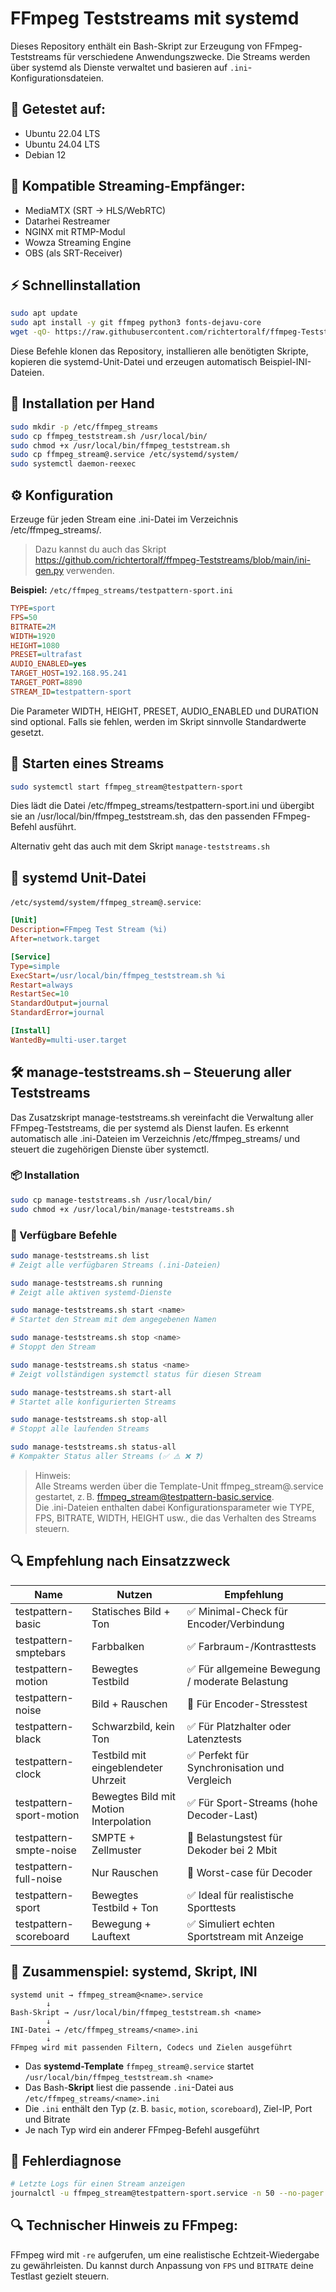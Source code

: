 # FFmpeg Teststreams mit systemd

Dieses Repository enthält ein Bash-Skript zur Erzeugung von FFmpeg-Teststreams für verschiedene Anwendungszwecke. Die Streams werden über systemd als Dienste verwaltet und basieren auf `.ini`-Konfigurationsdateien.

## 🧪 Getestet auf:
- Ubuntu 22.04 LTS
- Ubuntu 24.04 LTS
- Debian 12

## 🎯 Kompatible Streaming-Empfänger:
- MediaMTX (SRT → HLS/WebRTC)
- Datarhei Restreamer
- NGINX mit RTMP-Modul
- Wowza Streaming Engine
- OBS (als SRT-Receiver)

## ⚡ Schnellinstallation

```bash
sudo apt update
sudo apt install -y git ffmpeg python3 fonts-dejavu-core
wget -qO- https://raw.githubusercontent.com/richtertoralf/ffmpeg-Teststreams/main/install.sh | bash
```
Diese Befehle klonen das Repository, installieren alle benötigten Skripte, kopieren die systemd-Unit-Datei und erzeugen automatisch Beispiel-INI-Dateien.

## 🔧 Installation per Hand

```bash
sudo mkdir -p /etc/ffmpeg_streams
sudo cp ffmpeg_teststream.sh /usr/local/bin/
sudo chmod +x /usr/local/bin/ffmpeg_teststream.sh
sudo cp ffmpeg_stream@.service /etc/systemd/system/
sudo systemctl daemon-reexec
```

## ⚙️ Konfiguration

Erzeuge für jeden Stream eine .ini-Datei im Verzeichnis /etc/ffmpeg_streams/.

>Dazu kannst du auch das Skript https://github.com/richtertoralf/ffmpeg-Teststreams/blob/main/ini-gen.py verwenden.

**Beispiel:** `/etc/ffmpeg_streams/testpattern-sport.ini`

```ini
TYPE=sport
FPS=50
BITRATE=2M
WIDTH=1920
HEIGHT=1080
PRESET=ultrafast
AUDIO_ENABLED=yes
TARGET_HOST=192.168.95.241
TARGET_PORT=8890
STREAM_ID=testpattern-sport
```
Die Parameter WIDTH, HEIGHT, PRESET, AUDIO_ENABLED und DURATION sind optional. Falls sie fehlen, werden im Skript sinnvolle Standardwerte gesetzt.

## 🚀 Starten eines Streams

```bash
sudo systemctl start ffmpeg_stream@testpattern-sport
```

Dies lädt die Datei /etc/ffmpeg_streams/testpattern-sport.ini und übergibt sie an /usr/local/bin/ffmpeg_teststream.sh, das den passenden FFmpeg-Befehl ausführt.

Alternativ geht das auch mit dem Skript `manage-teststreams.sh`  

## 📜 systemd Unit-Datei

`/etc/systemd/system/ffmpeg_stream@.service`:

```ini
[Unit]
Description=FFmpeg Test Stream (%i)
After=network.target

[Service]
Type=simple
ExecStart=/usr/local/bin/ffmpeg_teststream.sh %i
Restart=always
RestartSec=10
StandardOutput=journal
StandardError=journal

[Install]
WantedBy=multi-user.target
```

## 🛠 manage-teststreams.sh – Steuerung aller Teststreams
Das Zusatzskript manage-teststreams.sh vereinfacht die Verwaltung aller FFmpeg-Teststreams, die per systemd als Dienst laufen. Es erkennt automatisch alle .ini-Dateien im Verzeichnis /etc/ffmpeg_streams/ und steuert die zugehörigen Dienste über systemctl.

### 📦 Installation
```bash
sudo cp manage-teststreams.sh /usr/local/bin/
sudo chmod +x /usr/local/bin/manage-teststreams.sh

```
### 🧭 Verfügbare Befehle
```bash
sudo manage-teststreams.sh list
# Zeigt alle verfügbaren Streams (.ini-Dateien)

sudo manage-teststreams.sh running
# Zeigt alle aktiven systemd-Dienste

sudo manage-teststreams.sh start <name>
# Startet den Stream mit dem angegebenen Namen

sudo manage-teststreams.sh stop <name>
# Stoppt den Stream

sudo manage-teststreams.sh status <name>
# Zeigt vollständigen systemctl status für diesen Stream

sudo manage-teststreams.sh start-all
# Startet alle konfigurierten Streams

sudo manage-teststreams.sh stop-all
# Stoppt alle laufenden Streams

sudo manage-teststreams.sh status-all
# Kompakter Status aller Streams (✅ ⚠️ ❌ ❓)

```

>Hinweis:  
>Alle Streams werden über die Template-Unit ffmpeg_stream@.service gestartet, z. B. ffmpeg_stream@testpattern-basic.service.  
>Die .ini-Dateien enthalten dabei Konfigurationsparameter wie TYPE, FPS, BITRATE, WIDTH, HEIGHT usw., die das Verhalten des Streams steuern.  

## 🔍 Empfehlung nach Einsatzzweck

| Name                     | Nutzen                                              | Empfehlung                                         |
|--------------------------|-----------------------------------------------------|----------------------------------------------------|
| testpattern-basic        | Statisches Bild + Ton                               | ✅ Minimal-Check für Encoder/Verbindung             |
| testpattern-smptebars    | Farbbalken                                          | ✅ Farbraum-/Kontrasttests                          |
| testpattern-motion       | Bewegtes Testbild                                   | ✅ Für allgemeine Bewegung / moderate Belastung     |
| testpattern-noise        | Bild + Rauschen                                     | 🔧 Für Encoder-Stresstest                          |
| testpattern-black        | Schwarzbild, kein Ton                               | ✅ Für Platzhalter oder Latenztests                 |
| testpattern-clock        | Testbild mit eingeblendeter Uhrzeit                 | ✅ Perfekt für Synchronisation und Vergleich        |
| testpattern-sport-motion | Bewegtes Bild mit Motion Interpolation             | ✅ Für Sport-Streams (hohe Decoder-Last)            |
| testpattern-smpte-noise  | SMPTE + Zellmuster                                  | 🔧 Belastungstest für Dekoder bei 2 Mbit            |
| testpattern-full-noise   | Nur Rauschen                                        | 🔧 Worst-case für Decoder                          |
| testpattern-sport        | Bewegtes Testbild + Ton                             | ✅ Ideal für realistische Sporttests                |
| testpattern-scoreboard   | Bewegung + Lauftext                                 | ✅ Simuliert echten Sportstream mit Anzeige         |

## 🔗 Zusammenspiel: systemd, Skript, INI

```text
systemd unit → ffmpeg_stream@<name>.service
        ↓
Bash-Skript → /usr/local/bin/ffmpeg_teststream.sh <name>
        ↓
INI-Datei → /etc/ffmpeg_streams/<name>.ini
        ↓
FFmpeg wird mit passenden Filtern, Codecs und Zielen ausgeführt

```
- Das **systemd-Template** `ffmpeg_stream@.service` startet `/usr/local/bin/ffmpeg_teststream.sh <name>`
- Das Bash-**Skript** liest die passende `.ini`-Datei aus `/etc/ffmpeg_streams/<name>.ini`
- Die `.ini` enthält den Typ (z. B. `basic`, `motion`, `scoreboard`), Ziel-IP, Port und Bitrate
- Je nach Typ wird ein anderer FFmpeg-Befehl ausgeführt

## 🐞 Fehlerdiagnose
```bash
# Letzte Logs für einen Stream anzeigen
journalctl -u ffmpeg_stream@testpattern-sport.service -n 50 --no-pager

```

## 🔍 Technischer Hinweis zu FFmpeg:
FFmpeg wird mit `-re` aufgerufen, um eine realistische Echtzeit-Wiedergabe zu gewährleisten. Du kannst durch Anpassung von `FPS` und `BITRATE` deine Testlast gezielt steuern.

